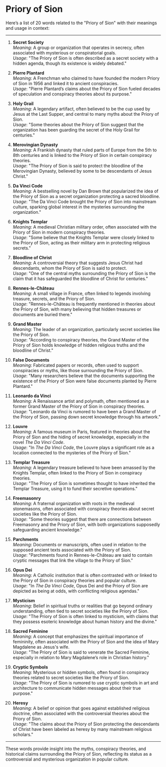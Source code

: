 # Priory of Sion

Here’s a list of 20 words related to the "Priory of Sion" with their meanings and usage in context:

---

1. **Secret Society**  
   *Meaning*: A group or organization that operates in secrecy, often associated with mysterious or conspiratorial goals.  
   *Usage*: "The Priory of Sion is often described as a secret society with a hidden agenda, though its existence is widely debated."

2. **Pierre Plantard**  
   *Meaning*: A Frenchman who claimed to have founded the modern Priory of Sion in 1956 and linked it to ancient conspiracies.  
   *Usage*: "Pierre Plantard’s claims about the Priory of Sion fueled decades of speculation and conspiracy theories about its purpose."

3. **Holy Grail**  
   *Meaning*: A legendary artifact, often believed to be the cup used by Jesus at the Last Supper, and central to many myths about the Priory of Sion.  
   *Usage*: "Some theories about the Priory of Sion suggest that the organization has been guarding the secret of the Holy Grail for centuries."

4. **Merovingian Dynasty**  
   *Meaning*: A Frankish dynasty that ruled parts of Europe from the 5th to 8th centuries and is linked to the Priory of Sion in certain conspiracy theories.  
   *Usage*: "The Priory of Sion is said to protect the bloodline of the Merovingian Dynasty, believed by some to be descendants of Jesus Christ."

5. **Da Vinci Code**  
   *Meaning*: A bestselling novel by Dan Brown that popularized the idea of the Priory of Sion as a secret organization protecting a sacred bloodline.  
   *Usage*: "The Da Vinci Code brought the Priory of Sion into mainstream culture, sparking global interest in the mysteries surrounding the organization."

6. **Knights Templar**  
   *Meaning*: A medieval Christian military order, often associated with the Priory of Sion in modern conspiracy theories.  
   *Usage*: "Some believe that the Knights Templar were closely linked to the Priory of Sion, acting as their military arm in protecting religious secrets."

7. **Bloodline of Christ**  
   *Meaning*: A controversial theory that suggests Jesus Christ had descendants, whom the Priory of Sion is said to protect.  
   *Usage*: "One of the central myths surrounding the Priory of Sion is the claim that it has safeguarded the bloodline of Christ for centuries."

8. **Rennes-le-Château**  
   *Meaning*: A small village in France, often linked to legends involving treasure, secrets, and the Priory of Sion.  
   *Usage*: "Rennes-le-Château is frequently mentioned in theories about the Priory of Sion, with many believing that hidden treasures or documents are buried there."

9. **Grand Master**  
   *Meaning*: The leader of an organization, particularly secret societies like the Priory of Sion.  
   *Usage*: "According to conspiracy theories, the Grand Master of the Priory of Sion holds knowledge of hidden religious truths and the bloodline of Christ."

10. **False Documents**  
   *Meaning*: Fabricated papers or records, often used to support conspiracies or myths, like those surrounding the Priory of Sion.  
   *Usage*: "Many researchers believe that the documents supporting the existence of the Priory of Sion were false documents planted by Pierre Plantard."

11. **Leonardo da Vinci**  
   *Meaning*: A Renaissance artist and polymath, often mentioned as a former Grand Master of the Priory of Sion in conspiracy theories.  
   *Usage*: "Leonardo da Vinci is rumored to have been a Grand Master of the Priory of Sion, passing down secret knowledge through his artwork."

12. **Louvre**  
   *Meaning*: A famous museum in Paris, featured in theories about the Priory of Sion and the hiding of secret knowledge, especially in the novel *The Da Vinci Code*.  
   *Usage*: "In *The Da Vinci Code*, the Louvre plays a significant role as a location connected to the mysteries of the Priory of Sion."

13. **Templar Treasure**  
   *Meaning*: A legendary treasure believed to have been amassed by the Knights Templar, often linked to the Priory of Sion in conspiracy theories.  
   *Usage*: "The Priory of Sion is sometimes thought to have inherited the Templar Treasure, using it to fund their secretive operations."

14. **Freemasonry**  
   *Meaning*: A fraternal organization with roots in the medieval stonemasons, often associated with conspiracy theories about secret societies like the Priory of Sion.  
   *Usage*: "Some theories suggest that there are connections between Freemasonry and the Priory of Sion, with both organizations supposedly safeguarding ancient knowledge."

15. **Parchments**  
   *Meaning*: Documents or manuscripts, often used in relation to the supposed ancient texts associated with the Priory of Sion.  
   *Usage*: "Parchments found in Rennes-le-Château are said to contain cryptic messages that link the village to the Priory of Sion."

16. **Opus Dei**  
   *Meaning*: A Catholic institution that is often contrasted with or linked to the Priory of Sion in conspiracy theories and popular culture.  
   *Usage*: "In *The Da Vinci Code*, Opus Dei and the Priory of Sion are depicted as being at odds, with conflicting religious agendas."

17. **Mysticism**  
   *Meaning*: Belief in spiritual truths or realities that go beyond ordinary understanding, often tied to secret societies like the Priory of Sion.  
   *Usage*: "The Priory of Sion is often linked to mysticism, with claims that they possess esoteric knowledge about human history and the divine."

18. **Sacred Feminine**  
   *Meaning*: A concept that emphasizes the spiritual importance of femininity, often associated with the Priory of Sion and the idea of Mary Magdalene as Jesus's wife.  
   *Usage*: "The Priory of Sion is said to venerate the Sacred Feminine, especially in relation to Mary Magdalene’s role in Christian history."

19. **Cryptic Symbols**  
   *Meaning*: Mysterious or hidden symbols, often found in conspiracy theories related to secret societies like the Priory of Sion.  
   *Usage*: "The Priory of Sion is rumored to use cryptic symbols in art and architecture to communicate hidden messages about their true purpose."

20. **Heresy**  
   *Meaning*: A belief or opinion that goes against established religious doctrine, often associated with the controversial theories about the Priory of Sion.  
   *Usage*: "The claims about the Priory of Sion protecting the descendants of Christ have been labeled as heresy by many mainstream religious scholars."

---

These words provide insight into the myths, conspiracy theories, and historical claims surrounding the Priory of Sion, reflecting its status as a controversial and mysterious organization in popular culture.
